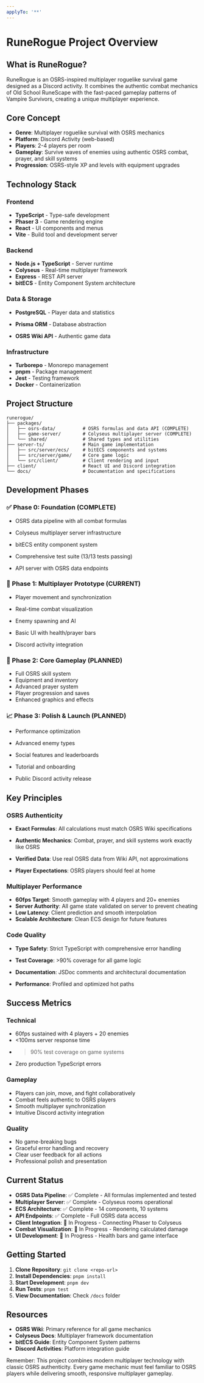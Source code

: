 ```yaml
---
applyTo: '**'
---
```


# RuneRogue Project Overview

## What is RuneRogue?

RuneRogue is an OSRS-inspired multiplayer roguelike survival game designed as a Discord activity. It combines the authentic combat mechanics of Old School RuneScape with the fast-paced gameplay patterns of Vampire Survivors, creating a unique multiplayer experience.

## Core Concept

- **Genre**: Multiplayer roguelike survival with OSRS mechanics
- **Platform**: Discord Activity (web-based)
- **Players**: 2-4 players per room
- **Gameplay**: Survive waves of enemies using authentic OSRS combat, prayer, and skill systems
- **Progression**: OSRS-style XP and levels with equipment upgrades

## Technology Stack

### Frontend


- **TypeScript** - Type-safe development
- **Phaser 3** - Game rendering engine
- **React** - UI components and menus
- **Vite** - Build tool and development server


### Backend

- **Node.js + TypeScript** - Server runtime
- **Colyseus** - Real-time multiplayer framework
- **Express** - REST API server
- **bitECS** - Entity Component System architecture


### Data & Storage

- **PostgreSQL** - Player data and statistics
- **Prisma ORM** - Database abstraction

- **OSRS Wiki API** - Authentic game data

### Infrastructure

- **Turborepo** - Monorepo management
- **pnpm** - Package management
- **Jest** - Testing framework
- **Docker** - Containerization

## Project Structure

```
runerogue/
├── packages/
│   ├── osrs-data/          # OSRS formulas and data API (COMPLETE)
│   ├── game-server/        # Colyseus multiplayer server (COMPLETE)
│   └── shared/             # Shared types and utilities
├── server-ts/              # Main game implementation
│   ├── src/server/ecs/     # bitECS components and systems
│   ├── src/server/game/    # Core game logic
│   └── src/client/         # Client rendering and input
├── client/                 # React UI and Discord integration
└── docs/                   # Documentation and specifications
```


## Development Phases

### ✅ Phase 0: Foundation (COMPLETE)

- OSRS data pipeline with all combat formulas
- Colyseus multiplayer server infrastructure  

- bitECS entity component system
- Comprehensive test suite (13/13 tests passing)
- API server with OSRS data endpoints

### 🎯 Phase 1: Multiplayer Prototype (CURRENT)

- Player movement and synchronization

- Real-time combat visualization
- Enemy spawning and AI
- Basic UI with health/prayer bars
- Discord activity integration

### 🚀 Phase 2: Core Gameplay (PLANNED)


- Full OSRS skill system
- Equipment and inventory
- Advanced prayer system
- Player progression and saves
- Enhanced graphics and effects

### 📈 Phase 3: Polish & Launch (PLANNED)

- Performance optimization

- Advanced enemy types
- Social features and leaderboards
- Tutorial and onboarding
- Public Discord activity release

## Key Principles


### OSRS Authenticity

- **Exact Formulas**: All calculations must match OSRS Wiki specifications
- **Authentic Mechanics**: Combat, prayer, and skill systems work exactly like OSRS
- **Verified Data**: Use real OSRS data from Wiki API, not approximations

- **Player Expectations**: OSRS players should feel at home

### Multiplayer Performance

- **60fps Target**: Smooth gameplay with 4 players and 20+ enemies
- **Server Authority**: All game state validated on server to prevent cheating
- **Low Latency**: Client prediction and smooth interpolation
- **Scalable Architecture**: Clean ECS design for future features


### Code Quality

- **Type Safety**: Strict TypeScript with comprehensive error handling
- **Test Coverage**: >90% coverage for all game logic
- **Documentation**: JSDoc comments and architectural documentation

- **Performance**: Profiled and optimized hot paths

## Success Metrics

### Technical


- 60fps sustained with 4 players + 20 enemies
- <100ms server response time
- >90% test coverage on game systems
- Zero production TypeScript errors

### Gameplay

- Players can join, move, and fight collaboratively
- Combat feels authentic to OSRS players
- Smooth multiplayer synchronization
- Intuitive Discord activity integration

### Quality

- No game-breaking bugs
- Graceful error handling and recovery
- Clear user feedback for all actions
- Professional polish and presentation

## Current Status

- **OSRS Data Pipeline**: ✅ Complete - All formulas implemented and tested
- **Multiplayer Server**: ✅ Complete - Colyseus rooms operational
- **ECS Architecture**: ✅ Complete - 14 components, 10 systems
- **API Endpoints**: ✅ Complete - Full OSRS data access
- **Client Integration**: 🔄 In Progress - Connecting Phaser to Colyseus
- **Combat Visualization**: 🔄 In Progress - Rendering calculated damage
- **UI Development**: 🔄 In Progress - Health bars and game interface

## Getting Started

1. **Clone Repository**: `git clone <repo-url>`
2. **Install Dependencies**: `pnpm install`
3. **Start Development**: `pnpm dev`
4. **Run Tests**: `pnpm test`
5. **View Documentation**: Check `/docs` folder

## Resources

- **OSRS Wiki**: Primary reference for all game mechanics
- **Colyseus Docs**: Multiplayer framework documentation
- **bitECS Guide**: Entity Component System patterns
- **Discord Activities**: Platform integration guide

Remember: This project combines modern multiplayer technology with classic OSRS authenticity. Every game mechanic must feel familiar to OSRS players while delivering smooth, responsive multiplayer gameplay.
